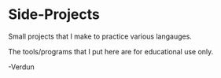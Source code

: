 # Side-Projects
Small projects that I make to practice various langauges.

The tools/programs that I put here are for educational use only. 


-Verdun
